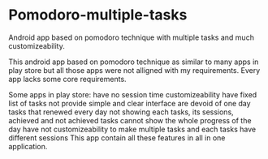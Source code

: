 # Pomodoro-multiple-tasks
Android app based on pomodoro technique with multiple tasks and much customizeability.

This android app based on pomodoro technique as similar to many apps in play store but all those apps were not alligned with my requirements. Every app lacks some core requirements.

Some apps in play store:
            have no session time customizeability
            have fixed list of tasks
            not provide simple and clear interface
            are devoid of one day tasks that renewed every day
            not showing each tasks, its sessions, achieved and not achieved tasks
            cannot show the whole progress of the day
            have not customizeability to make multiple tasks and each tasks have different sessions
This app contain all these features in all in one application.
            
